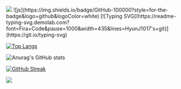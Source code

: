 <img src="https://capsule-render.vercel.app/api?type=waving&color=BDBDC8&height=150&section=header" />
![js](https://img.shields.io/badge/GitHub-100000?style=for-the-badge&logo=github&logoColor=white)
[![Typing SVG](https://readme-typing-svg.demolab.com?font=Fira+Code&pause=1000&width=435&lines=HyunJ1017's+git)](https://git.io/typing-svg)

[![Top Langs](https://github-readme-stats.vercel.app/api/top-langs/?username=HyunJ1017)](https://github.com/anuraghazra/github-readme-stats)

![Anurag's GitHub stats](https://github-readme-stats.vercel.app/api?username=HyunJ1017&hide=contribs,prs&show_icons=true&theme=graywhite)

[![GitHub Streak](https://streak-stats.demolab.com?user=HyunJ1017)](https://git.io/streak-stats)


<img src="https://capsule-render.vercel.app/api?type=waving&color=BDBDC8&height=150&section=footer" />
